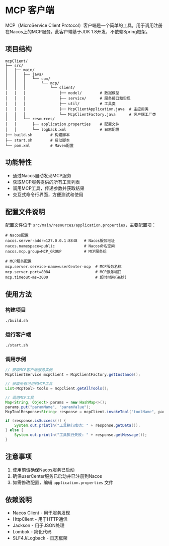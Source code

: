 # MCP 客户端

MCP（MicroService Client Protocol）客户端是一个简单的工具，用于调用注册在Nacos上的MCP服务。此客户端基于JDK 1.8开发，不依赖Spring框架。

## 项目结构

```
mcpClient/
├── src/
│   ├── main/
│   │   ├── java/
│   │   │   └── com/
│   │   │       └── mcp/
│   │   │           └── client/
│   │   │               ├── model/        # 数据模型
│   │   │               ├── service/      # 服务接口和实现
│   │   │               ├── util/         # 工具类
│   │   │               ├── McpClientApplication.java  # 主应用类
│   │   │               └── McpClientFactory.java      # 客户端工厂类
│   │   └── resources/
│   │       ├── application.properties    # 配置文件
│   │       └── logback.xml               # 日志配置
├── build.sh        # 构建脚本
├── start.sh        # 启动脚本
└── pom.xml         # Maven配置
```

## 功能特性

- 通过Nacos自动发现MCP服务
- 获取MCP服务提供的所有工具列表
- 调用MCP工具，传递参数并获取结果
- 交互式命令行界面，方便测试和使用

## 配置文件说明

配置文件位于 `src/main/resources/application.properties`，主要配置项：

```properties
# Nacos配置
nacos.server-addr=127.0.0.1:8848   # Nacos服务地址
nacos.namespace=public             # Nacos命名空间
nacos.mcp.group=MCP_GROUP          # MCP服务组

# MCP服务配置
mcp.server.service-name=userCenter-mcp  # MCP服务名称
mcp.server.port=8084                    # MCP服务端口
mcp.timeout-ms=3000                     # 超时时间(毫秒)
```

## 使用方法

### 构建项目

```bash
./build.sh
```

### 运行客户端

```bash
./start.sh
```

### 调用示例

```java
// 获取MCP客户端服务实例
McpClientService mcpClient = McpClientFactory.getInstance();

// 获取所有可用的MCP工具
List<McpTool> tools = mcpClient.getAllTools();

// 调用MCP工具
Map<String, Object> params = new HashMap<>();
params.put("paramName", "paramValue");
McpToolResponse<String> response = mcpClient.invokeTool("toolName", params, String.class);

if (response.isSuccess()) {
    System.out.println("工具执行成功: " + response.getData());
} else {
    System.out.println("工具执行失败: " + response.getMessage());
}
```

## 注意事项

1. 使用前请确保Nacos服务已启动
2. 确保userCenter服务已启动并已注册到Nacos
3. 如需修改配置，编辑 `application.properties` 文件

## 依赖说明

- Nacos Client - 用于服务发现
- HttpClient - 用于HTTP通信
- Jackson - 用于JSON处理
- Lombok - 简化代码
- SLF4J/Logback - 日志框架 